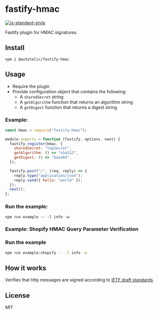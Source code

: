 # fastify-hmac

[![js-standard-style](https://img.shields.io/badge/code%20style-standard-brightgreen.svg?style=flat)](http://standardjs.com/)

Fastify plugin for HMAC signatures.

## Install

```shell
npm i @autotelic/fastify-hmac
```

## Usage

- Require the plugin
- Provide configuration object that contains the following:
  - A `sharedSecret` string
  - A `getAlgorithm` function that returns an algorithm string
  - A `getDigest` function that returns a digest string

### Example:

```js
const hmac = require("fastify-hmac");

module.exports = function (fastify, options, next) {
  fastify.register(hmac, {
    sharedSecret: "topSecret",
    getAlgorithm: () => "sha512",
    getDigest: () => "base64",
  });

  fastify.post("/", (req, reply) => {
    reply.type("application/json");
    reply.send({ hello: "world" });
  });
  next();
};
```

### Run the example:

```
npm run example -- -l info -w
```

### Example: Shopify HMAC Query Parameter Verification

### Run the example
```sh
npm run example:shopify -- -l info -w
```

## How it works

Verifies that http messages are signed according to [IETF draft standards](https://datatracker.ietf.org/doc/draft-ietf-httpbis-message-signatures/).

## License

MIT
